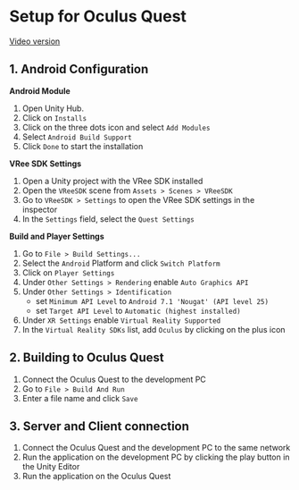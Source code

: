 # Setup for Oculus Quest

[Video version](https://www.youtube.com/watch?v=rxiATOTKyqU)

## 1. Android Configuration

**Android Module**

  1. Open Unity Hub.
  1. Click on `Installs`
  1. Click on the three dots icon and select `Add Modules`
  1. Select `Android Build Support`
  1. Click `Done` to start the installation
  
**VRee SDK Settings**

  1. Open a Unity project with the VRee SDK installed
  1. Open the `VReeSDK` scene from `Assets > Scenes > VReeSDK`
  1. Go to `VReeSDK > Settings` to open the VRee SDK settings in the inspector
  1. In the `Settings` field, select the `Quest Settings`

**Build and Player Settings**

  1. Go to `File > Build Settings...`
  1. Select the `Android` Platform and click `Switch Platform`
  1. Click on `Player Settings`
  1. Under `Other Settings > Rendering` enable `Auto Graphics API`
  1. Under `Other Settings > Identification`
     - set `Minimum API Level` to `Android 7.1 'Nougat' (API level 25)`
     - set `Target API Level` to `Automatic (highest installed)`
  1. Under `XR Settings` enable `Virtual Reality Supported`
  1. In the `Virtual Reality SDKs` list, add `Oculus` by clicking on the plus icon

## 2. Building to Oculus Quest

1. Connect the Oculus Quest to the development PC
1. Go to `File > Build And Run`
1. Enter a file name and click `Save`

## 3. Server and Client connection

1. Connect the Oculus Quest and the development PC to the same network
2. Run the application on the development PC by clicking the play button in the Unity Editor
3. Run the application on the Oculus Quest
